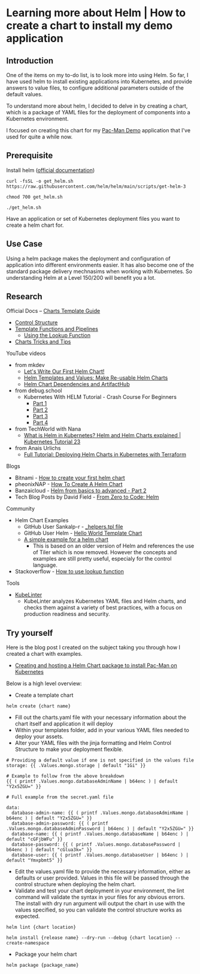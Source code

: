 # Learning more about Helm | How to create a chart to install my demo application

## Introduction

One of the items on my to-do list, is to look more into using Helm. So far, I have used helm to install existing applications into Kubernetes, and provide answers to value files, to configure additional parameters outside of the default values. 

To understand more about helm, I decided to delve in by creating a chart, which is a package of YAML files for the deployment of components into a Kubernetes environment. 

I focused on creating this chart for my [Pac-Man Demo](https://github.com/pacman-tanzu) application that I've used for quite a while now.
## Prerequisite

Install helm ([official documentation](https://helm.sh/docs/intro/install/))
````
curl -fsSL -o get_helm.sh https://raw.githubusercontent.com/helm/helm/main/scripts/get-helm-3

chmod 700 get_helm.sh

./get_helm.sh
````

Have an application or set of Kubernetes deployment files you want to create a helm chart for.
## Use Case

Using a helm package makes the deployment and configuration of application into different environments easier. It has also become one of the standard package delivery mechnasims when working with Kubernetes. So understanding Helm at a Level 150/200 will benefit you a lot. 
## Research

Official Docs 
– [Charts Template Guide](https://helm.sh/docs/chart_template_guide/getting_started/)
- [Control Structure](https://helm.sh/docs/chart_template_guide/control_structures/)
- [Template Functions and Pipelines](https://helm.sh/docs/chart_template_guide/functions_and_pipelines)
    - [Using the Lookup Function](https://helm.sh/docs/chart_template_guide/functions_and_pipelines/#using-the-lookup-function)
- [Charts Tricks and Tips](https://helm.sh/docs/howto/charts_tips_and_tricks/)

YouTube videos 
- from mkdev
    - [Let's Write Our First Helm Chart!](https://www.youtube.com/watch?v=xHqnilCYufE)
    - [Helm Templates and Values: Make Re-usable Helm Charts](https://www.youtube.com/watch?v=BGM3X59biFI)
    - [Helm Chart Dependencies and ArtifactHub](https://www.youtube.com/watch?v=ROq1CDuGYzg)
- from debug.school
    - Kubernetes With HELM Tutorial - Crash Course For Beginners 
        - [Part 1](https://www.youtube.com/watch?v=ctGAOiCTZl0)
        - [Part 2](https://www.youtube.com/watch?v=yG4oZ6NseAs)
        - [Part 3](https://www.youtube.com/watch?v=4D1FOq30Hkw)
        - [Part 4](https://www.youtube.com/watch?v=DyEwc-WGohQ)
- from TechWorld with Nana
    - [What is Helm in Kubernetes? Helm and Helm Charts explained | Kubernetes Tutorial 23](https://www.youtube.com/watch?v=-ykwb1d0DXU)
- from Anais Urlichs
    - [Full Tutorial: Deploying Helm Charts in Kubernetes with Terraform](https://www.youtube.com/watch?v=Qq1cfVw1Mx4)

Blogs
- Bitnami - [How to create your first helm chart](https://docs.bitnami.com/tutorials/create-your-first-helm-chart/)
- pheonixNAP - [How To Create A Helm Chart](https://phoenixnap.com/kb/create-helm-chart)
- Banzaicloud - [Helm from basics to advanced - Part 2](https://banzaicloud.com/blog/creating-helm-charts-part-2/)
- Tech Blog Posts by David Field - [From Zero to Code: Helm](https://tech.davidfield.co.uk/from-zero-to-code-enhancing-the-kubernetes-experience/)

Community
- Helm Chart Examples
    - GitHub User Sankalp-r - [_helpers.tpl file](https://github.com/sankalp-r/helm-charts-examples/blob/main/sample_chart/templates/_helpers.tpl)
    - GitHub User Helm - [Hello World Template Chart](https://github.com/helm/examples/blob/main/charts/hello-world/templates/deployment.yaml)
    - [A simple example for a helm chart](https://medium.com/htc-research-engineering-blog/a-simple-example-for-helm-chart-fbb5c7208e94)
        - This is based on an older version of Helm and references the use of Tiler which is now removed. However the concepts and examples are still pretty useful, especialy for the control language.
- Stackoverflow - [How to use lookup function](https://stackoverflow.com/questions/63443100/how-to-use-lookup-function-in-helm-chart)

Tools
- [KubeLinter](https://github.com/stackrox/kube-linter)
    - KubeLinter analyzes Kubernetes YAML files and Helm charts, and checks them against a variety of best practices, with a focus on production readiness and security.
## Try yourself

Here is the blog post I created on the subject taking you through how I created a chart with examples.
- [Creating and hosting a Helm Chart package to install Pac-Man on Kubernetes](https://veducate.co.uk/how-to-create-helm-chart/)

Below is a high level overview:

- Create a template chart

````
helm create {chart name}
````
- Fill out the charts.yaml file with your necessary information about the chart itself and application it will deploy
- Within your templates folder, add in your various YAML files needed to deploy your assets.
- Alter your YAML files with the jinja formatting and Helm Control Structure to make your deployment flexible.

````
# Providing a default value if one is not specified in the values file
storage: {{ .Values.mongo.storage | default "1Gi" }}

# Example to follow from the above breakdown
{{ ( printf .Values.mongo.databaseAdminName | b64enc ) | default "Y2x5ZGU=" }}

# Full example from the secret.yaml file

data:
  database-admin-name: {{ ( printf .Values.mongo.databaseAdminName | b64enc ) | default "Y2x5ZGU=" }}
  database-admin-password: {{ ( printf .Values.mongo.databaseAdminPassword | b64enc ) | default "Y2x5ZGU=" }}
  database-name: {{ ( printf .Values.mongo.databaseName | b64enc ) | default "cGFjbWFu" }}
  database-password: {{ ( printf .Values.mongo.databasePassword | b64enc ) | default "cGlua3k=" }}
  database-user: {{ ( printf .Values.mongo.databaseUser | b64enc ) | default "Ymxpbmt5" }}
````

- Edit the values.yaml file to provide the necessary information, either as defaults or user provided. Values in this file will be passed through the control structure when deploying the helm chart.
- Validate and test your chart deployment in your environment, the lint command will validate the syntax in your files for any obvious errors. The install with dry run argument will output the chart in use with the values specified, so you can validate the control structure works as expected. 

````
helm lint {chart location}

helm install {release name} --dry-run --debug {chart location} --create-namespace
````
- Package your helm chart
````
helm package {package_name}
````